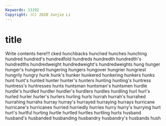 ```yaml
---
Keywords: 13192
Copyright: (C) 2020 Junjie Li
---
```


# title

Write contents here!!!
cked 
hunchbacks
hunched 
hunches 
hunching 
hundred 
hundred's 
hundredfold 
hundreds 
hundredth 
hundredth's 
hundredths
hundredweight 
hundredweight's 
hundredweights 
hung 
hunger 
hunger's 
hungered 
hungering 
hungers 
hungover
hungrier 
hungriest 
hungrily 
hungry 
hunk 
hunk's 
hunker 
hunkered 
hunkering 
hunkers
hunks 
hunt 
hunt's 
hunted 
hunter 
hunter's 
hunters 
hunting 
hunting's 
huntress
huntress's 
huntresses 
hunts 
huntsman 
huntsman's 
huntsmen 
hurdle 
hurdle's 
hurdled 
hurdler
hurdler's 
hurdlers 
hurdles 
hurdling 
hurl 
hurl's 
hurled 
hurler 
hurler's 
hurlers
hurling 
hurls 
hurrah 
hurrah's 
hurrahed 
hurrahing 
hurrahs 
hurray 
hurray's 
hurrayed
hurraying 
hurrays 
hurricane 
hurricane's 
hurricanes 
hurried 
hurriedly 
hurries 
hurry 
hurry's
hurrying 
hurt 
hurt's 
hurtful 
hurting 
hurtle 
hurtled 
hurtles 
hurtling 
hurts
husband 
husband's 
husbanded 
husbanding 
husbandry 
husbandry's 
husbands 
hush 
